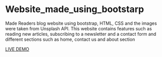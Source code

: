 # Website_made_using_bootstarp
Made Readers blog  website using bootstrap, HTML, CSS and the images were taken from Unsplash API. This website contains features such as reading new articles, subscribing to a newsletter and a contact form and different sections such as home, contact us and about section

[LIVE DEMO](https://tanushka11.github.io/Made_website_using_bootstarp/)
